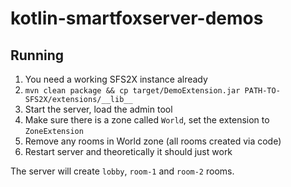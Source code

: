 # kotlin-smartfoxserver-demos

## Running

1. You need a working SFS2X instance already
1. `mvn clean package && cp target/DemoExtension.jar PATH-TO-SFS2X/extensions/__lib__`
1. Start the server, load the admin tool
1. Make sure there is a zone called `World`, set the extension to `ZoneExtension`
1. Remove any rooms in World zone (all rooms created via code)
1. Restart server and theoretically it should just work

The server will create `lobby`, `room-1` and `room-2` rooms.

